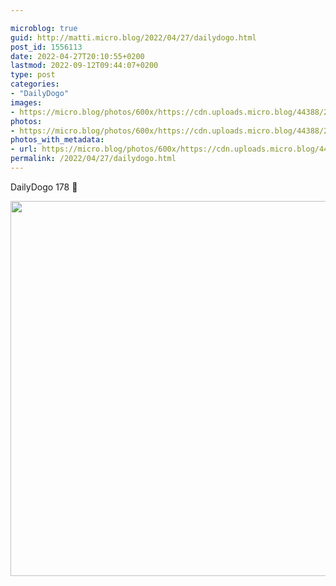 ```yaml
---

microblog: true
guid: http://matti.micro.blog/2022/04/27/dailydogo.html
post_id: 1556113
date: 2022-04-27T20:10:55+0200
lastmod: 2022-09-12T09:44:07+0200
type: post
categories:
- "DailyDogo"
images:
- https://micro.blog/photos/600x/https://cdn.uploads.micro.blog/44388/2022/b5d57531fd.jpg
photos:
- https://micro.blog/photos/600x/https://cdn.uploads.micro.blog/44388/2022/b5d57531fd.jpg
photos_with_metadata:
- url: https://micro.blog/photos/600x/https://cdn.uploads.micro.blog/44388/2022/b5d57531fd.jpg
permalink: /2022/04/27/dailydogo.html
---
```

DailyDogo 178 🐶

<img src="https://micro.blog/photos/600x/https://blog.martin-haehnel.de/uploads/2022/b5d57531fd.jpg" width="600" height="600" alt="" />
